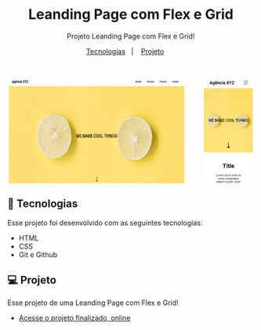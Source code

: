 <h1 align="center"> Leanding Page com Flex e Grid </h1>

<p align="center">
Projeto Leanding Page com Flex e Grid!<br/>
</p>

<p align="center">
  <a href="#-tecnologias">Tecnologias</a>&nbsp;&nbsp;&nbsp;|&nbsp;&nbsp;&nbsp;
  <a href="#-projeto">Projeto</a>&nbsp;&nbsp;&nbsp;&nbsp;&nbsp;&nbsp;
  
</p>

<br>
<p align= 'center' style= display:flex;gap:40px;justify-content:center;>
<img alt="blog preview card main" src="./design/desltop.png" width='71%' height=''>
<img alt="blog preview card main" src="./design/mobile.png" width= '20%'>
</p>

## 🚀 Tecnologias

Esse projeto foi desenvolvido com as seguintes tecnologias:

- HTML
- CSS
- Git e Github


## 💻 Projeto

Esse projeto de uma Leanding Page com Flex e Grid!

- [Acesse o projeto finalizado, online](https://carlosherbertdev.github.io/leanding-page-flexegrid/)